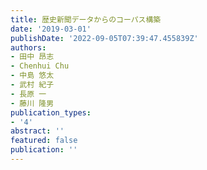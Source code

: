 ```yaml
---
title: 歴史新聞データからのコーパス構築
date: '2019-03-01'
publishDate: '2022-09-05T07:39:47.455839Z'
authors:
- 田中 昂志
- Chenhui Chu
- 中島 悠太
- 武村 紀子
- 長原 一
- 藤川 隆男
publication_types:
- '4'
abstract: ''
featured: false
publication: ''
---
```


